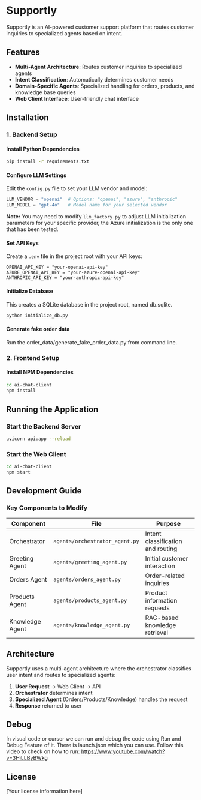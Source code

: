 # Supportly

Supportly is an AI-powered customer support platform that routes customer inquiries to specialized agents based on intent.

## Features

- **Multi-Agent Architecture**: Routes customer inquiries to specialized agents
- **Intent Classification**: Automatically determines customer needs
- **Domain-Specific Agents**: Specialized handling for orders, products, and knowledge base queries
- **Web Client Interface**: User-friendly chat interface

## Installation

### 1. Backend Setup

#### Install Python Dependencies
```bash
pip install -r requirements.txt
```

#### Configure LLM Settings
Edit the `config.py` file to set your LLM vendor and model:
```python
LLM_VENDOR = "openai"  # Options: "openai", "azure", "anthropic"
LLM_MODEL = "gpt-4o"   # Model name for your selected vendor
```

**Note:** You may need to modify `llm_factory.py` to adjust LLM initialization parameters for your specific provider, the Azure initialization is the only one that has been tested.

#### Set API Keys
Create a `.env` file in the project root with your API keys:
```
OPENAI_API_KEY = "your-openai-api-key"
AZURE_OPENAI_API_KEY = "your-azure-openai-api-key"
ANTHROPIC_API_KEY = "your-anthropic-api-key"
```

#### Initialize Database
This creates a SQLite database in the project root, named db.sqlite.
```bash
python initialize_db.py
```

#### Generate fake order data
Run the order_data/generate_fake_order_data.py from command line.

### 2. Frontend Setup

#### Install NPM Dependencies
```bash
cd ai-chat-client
npm install
```

## Running the Application

### Start the Backend Server
```bash
uvicorn api:app --reload
```

### Start the Web Client
```bash
cd ai-chat-client
npm start
```

## Development Guide

### Key Components to Modify

| Component | File | Purpose |
|-----------|------|---------|
| Orchestrator | `agents/orchestrator_agent.py` | Intent classification and routing |
| Greeting Agent | `agents/greeting_agent.py` | Initial customer interaction |
| Orders Agent | `agents/orders_agent.py` | Order-related inquiries |
| Products Agent | `agents/products_agent.py` | Product information requests |
| Knowledge Agent | `agents/knowledge_agent.py` | RAG-based knowledge retrieval |

## Architecture

Supportly uses a multi-agent architecture where the orchestrator classifies user intent and routes to specialized agents:

1. **User Request** → Web Client → API
2. **Orchestrator** determines intent
3. **Specialized Agent** (Orders/Products/Knowledge) handles the request
4. **Response** returned to user

## Debug 
In visual code or cursor we can run and debug the code using Run and Debug Feature of it.
There is launch.json which you can use.
Follow this video to check on how to run: https://www.youtube.com/watch?v=3HiLLByBWkg

## License

[Your license information here]



